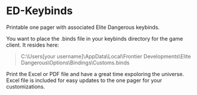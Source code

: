 # ED-Keybinds
Printable one pager with associated Elite Dangerous keybinds.

You want to place the .binds file in your keybinds directory for the game client. It resides here:
> C:\Users\[your username]\AppData\Local\Frontier Developments\Elite Dangerous\Options\Bindings\Customs.binds

Print the Excel or PDF file and have a great time expoloring the universe. Excel file is included for easy updates to the one pager for your customizations. 
